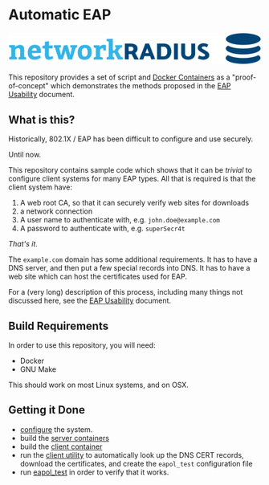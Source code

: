 # Automatic EAP

![Network RADIUS Logo](img/networkradius-logo.png)

This repository provides a set of script and [Docker Containers](https://www.docker.com/resources/what-container) as a "proof-of-concept" which demonstrates the methods proposed in the [EAP Usability](https://datatracker.ietf.org/doc/draft-dekok-emu-eap-usability/) document.

## What is this?

Historically, 802.1X / EAP has been difficult to configure and use securely.

Until now.

This repository contains sample code which shows that it can be
_trivial_ to configure client systems for many EAP types.  All that is
required is that the client system have:

1. A web root CA, so that it can securely verify web sites for downloads
2. a network connection
3. A user name to authenticate with, e.g. `john.doe@example.com`
4. A password to authenticate with, e.g. `superSecr4t`

_That's it_.

The `example.com` domain has some additional requirements.  It has to
have a DNS server, and then put a few special records into DNS.  It
has to have a web site which can host the certificates used for EAP.

For a (very long) description of this process, including many things not discussed here, see the [EAP Usability](https://datatracker.ietf.org/doc/draft-dekok-emu-eap-usability/) document.

## Build Requirements

In order to use this repository, you will need:

* Docker
* GNU Make

This should work on most Linux systems, and on OSX.

## Getting it Done

* [configure](configure.md) the system.
* build the [server containers](server.md)
* build the [client container](client.md)
* run the [client utility](util.md) to automatically look up the DNS
  CERT records, download the certificates, and create the `eapol_test`
  configuration file
* run [eapol_test](eapol_test.md) in order to verify that it works.
